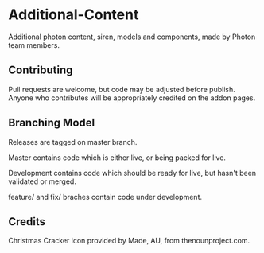 # Additional-Content
Additional photon content, siren, models and components, made by Photon team members.

## Contributing

Pull requests are welcome, but code may be adjusted before publish. Anyone who contributes will be appropriately credited on the addon pages.

## Branching Model

Releases are tagged on master branch.

Master contains code which is either live, or being packed for live.

Development contains code which should be ready for live, but hasn't been validated or merged.

feature/ and fix/ braches contain code under development.

## Credits

Christmas Cracker icon provided by Made, AU, from thenounproject.com.
